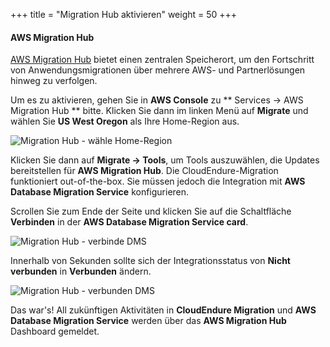 +++
title = "Migration Hub aktivieren"
weight = 50
+++

#### AWS Migration Hub

<a href="https://aws.amazon.com/migration-hub/" target="_blank" rel="noopener noreferrer">AWS Migration Hub</a> 
bietet einen zentralen Speicherort, um den Fortschritt von Anwendungsmigrationen über mehrere AWS- und Partnerlösungen hinweg zu verfolgen.


Um es zu aktivieren, gehen Sie in **AWS Console** zu ** Services -> AWS Migration Hub ** bitte.
Klicken Sie dann im linken Menü auf **Migrate** und wählen Sie **US West Oregon** als Ihre Home-Region aus.

![Migration Hub - wähle Home-Region](/intro/migration-hub-choose-home-region.png)

Klicken Sie dann auf **Migrate -> Tools**, um Tools auszuwählen, die Updates bereitstellen
für **AWS Migration Hub**. Die CloudEndure-Migration funktioniert out-of-the-box.
Sie müssen jedoch die Integration mit **AWS Database Migration Service** konfigurieren.

Scrollen Sie zum Ende der Seite und klicken Sie auf die Schaltfläche **Verbinden** in der **AWS Database Migration Service card**.

![Migration Hub - verbinde DMS](/intro/migration-hub-connect-dms.png)

Innerhalb von Sekunden sollte sich der Integrationsstatus von **Nicht verbunden** in **Verbunden** ändern.

![Migration Hub - verbunden DMS](/intro/migration-hub-connect-dms-connected.png)

Das war's! All zukünftigen Aktivitäten in **CloudEndure Migration**
und **AWS Database Migration Service** werden über das **AWS Migration Hub** Dashboard gemeldet.
